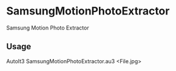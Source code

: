 # SamsungMotionPhotoExtractor
Samsung Motion Photo Extractor

## Usage
AutoIt3 SamsungMotionPhotoExtractor.au3 <File.jpg>
